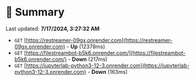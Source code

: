 # 📖 Summary
Last updated: **7/17/2024, 3:27:32 AM**

- `GET` [https://restreamer-09gx.onrender.com](https://restreamer-09gx.onrender.com) - **Up** (12378ms)
- `GET` [https://filestreambot-b5k6.onrender.com/](https://filestreambot-b5k6.onrender.com/) - **Down** (217ms)
- `GET` [https://jupyterlab-python3-12-3.onrender.com](https://jupyterlab-python3-12-3.onrender.com) - **Down** (163ms)
